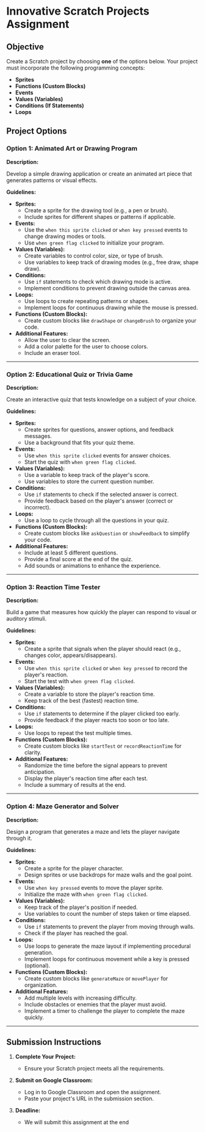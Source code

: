 # **Innovative Scratch Projects Assignment**

## **Objective**

Create a Scratch project by choosing **one** of the options below. Your project must incorporate the following programming concepts:

- **Sprites**
- **Functions (Custom Blocks)**
- **Events**
- **Values (Variables)**
- **Conditions (If Statements)**
- **Loops**

## **Project Options**

### **Option 1: Animated Art or Drawing Program**

**Description:**

Develop a simple drawing application or create an animated art piece that generates patterns or visual effects.

**Guidelines:**

- **Sprites:**
  - Create a sprite for the drawing tool (e.g., a pen or brush).
  - Include sprites for different shapes or patterns if applicable.
- **Events:**
  - Use the `when this sprite clicked` or `when key pressed` events to change drawing modes or tools.
  - Use `when green flag clicked` to initialize your program.
- **Values (Variables):**
  - Create variables to control color, size, or type of brush.
  - Use variables to keep track of drawing modes (e.g., free draw, shape draw).
- **Conditions:**
  - Use `if` statements to check which drawing mode is active.
  - Implement conditions to prevent drawing outside the canvas area.
- **Loops:**
  - Use loops to create repeating patterns or shapes.
  - Implement loops for continuous drawing while the mouse is pressed.
- **Functions (Custom Blocks):**
  - Create custom blocks like `drawShape` or `changeBrush` to organize your code.
- **Additional Features:**
  - Allow the user to clear the screen.
  - Add a color palette for the user to choose colors.
  - Include an eraser tool.

---

### **Option 2: Educational Quiz or Trivia Game**

**Description:**

Create an interactive quiz that tests knowledge on a subject of your choice.

**Guidelines:**

- **Sprites:**
  - Create sprites for questions, answer options, and feedback messages.
  - Use a background that fits your quiz theme.
- **Events:**
  - Use `when this sprite clicked` events for answer choices.
  - Start the quiz with `when green flag clicked`.
- **Values (Variables):**
  - Use a variable to keep track of the player's score.
  - Use variables to store the current question number.
- **Conditions:**
  - Use `if` statements to check if the selected answer is correct.
  - Provide feedback based on the player's answer (correct or incorrect).
- **Loops:**
  - Use a loop to cycle through all the questions in your quiz.
- **Functions (Custom Blocks):**
  - Create custom blocks like `askQuestion` or `showFeedback` to simplify your code.
- **Additional Features:**
  - Include at least 5 different questions.
  - Provide a final score at the end of the quiz.
  - Add sounds or animations to enhance the experience.

---

### **Option 3: Reaction Time Tester**

**Description:**

Build a game that measures how quickly the player can respond to visual or auditory stimuli.

**Guidelines:**

- **Sprites:**
  - Create a sprite that signals when the player should react (e.g., changes color, appears/disappears).
- **Events:**
  - Use `when this sprite clicked` or `when key pressed` to record the player's reaction.
  - Start the test with `when green flag clicked`.
- **Values (Variables):**
  - Create a variable to store the player's reaction time.
  - Keep track of the best (fastest) reaction time.
- **Conditions:**
  - Use `if` statements to determine if the player clicked too early.
  - Provide feedback if the player reacts too soon or too late.
- **Loops:**
  - Use loops to repeat the test multiple times.
- **Functions (Custom Blocks):**
  - Create custom blocks like `startTest` or `recordReactionTime` for clarity.
- **Additional Features:**
  - Randomize the time before the signal appears to prevent anticipation.
  - Display the player's reaction time after each test.
  - Include a summary of results at the end.

---

### **Option 4: Maze Generator and Solver**

**Description:**

Design a program that generates a maze and lets the player navigate through it.

**Guidelines:**

- **Sprites:**
  - Create a sprite for the player character.
  - Design sprites or use backdrops for maze walls and the goal point.
- **Events:**
  - Use `when key pressed` events to move the player sprite.
  - Initialize the maze with `when green flag clicked`.
- **Values (Variables):**
  - Keep track of the player's position if needed.
  - Use variables to count the number of steps taken or time elapsed.
- **Conditions:**
  - Use `if` statements to prevent the player from moving through walls.
  - Check if the player has reached the goal.
- **Loops:**
  - Use loops to generate the maze layout if implementing procedural generation.
  - Implement loops for continuous movement while a key is pressed (optional).
- **Functions (Custom Blocks):**
  - Create custom blocks like `generateMaze` or `movePlayer` for organization.
- **Additional Features:**
  - Add multiple levels with increasing difficulty.
  - Include obstacles or enemies that the player must avoid.
  - Implement a timer to challenge the player to complete the maze quickly.

---

## **Submission Instructions**

1. **Complete Your Project:**

   - Ensure your Scratch project meets all the requirements.

2. **Submit on Google Classroom:**

   - Log in to Google Classroom and open the assignment.
   - Paste your project's URL in the submission section.

5. **Deadline:**

   - We will submit this assignment at the end
